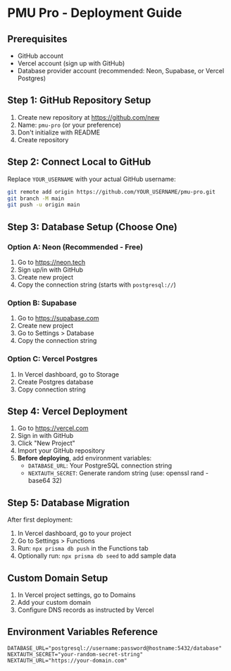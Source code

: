 # PMU Pro - Deployment Guide

## Prerequisites
- GitHub account
- Vercel account (sign up with GitHub)
- Database provider account (recommended: Neon, Supabase, or Vercel Postgres)

## Step 1: GitHub Repository Setup
1. Create new repository at https://github.com/new
2. Name: `pmu-pro` (or your preference)
3. Don't initialize with README
4. Create repository

## Step 2: Connect Local to GitHub
Replace `YOUR_USERNAME` with your actual GitHub username:
```bash
git remote add origin https://github.com/YOUR_USERNAME/pmu-pro.git
git branch -M main
git push -u origin main
```

## Step 3: Database Setup (Choose One)

### Option A: Neon (Recommended - Free)
1. Go to https://neon.tech
2. Sign up/in with GitHub
3. Create new project
4. Copy the connection string (starts with `postgresql://`)

### Option B: Supabase
1. Go to https://supabase.com
2. Create new project
3. Go to Settings > Database
4. Copy the connection string

### Option C: Vercel Postgres
1. In Vercel dashboard, go to Storage
2. Create Postgres database
3. Copy connection string

## Step 4: Vercel Deployment
1. Go to https://vercel.com
2. Sign in with GitHub
3. Click "New Project"
4. Import your GitHub repository
5. **Before deploying**, add environment variables:
   - `DATABASE_URL`: Your PostgreSQL connection string
   - `NEXTAUTH_SECRET`: Generate random string (use: openssl rand -base64 32)

## Step 5: Database Migration
After first deployment:
1. In Vercel dashboard, go to your project
2. Go to Settings > Functions
3. Run: `npx prisma db push` in the Functions tab
4. Optionally run: `npx prisma db seed` to add sample data

## Custom Domain Setup
1. In Vercel project settings, go to Domains
2. Add your custom domain
3. Configure DNS records as instructed by Vercel

## Environment Variables Reference
```
DATABASE_URL="postgresql://username:password@hostname:5432/database"
NEXTAUTH_SECRET="your-random-secret-string"
NEXTAUTH_URL="https://your-domain.com"
```
